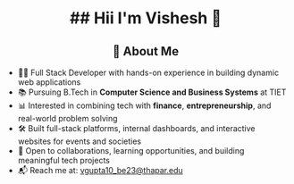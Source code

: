 <h1 align="center">## Hii I'm Vishesh 👋</h1>

<!--
**vishesh7124/vishesh7124** is a ✨ _special_ ✨ repository because its `README.md` (this file) appears on your GitHub profile.

Here are some ideas to get you started:

- 🔭 I’m currently working on ...
- 🌱 I’m currently learning ...
- 👯 I’m looking to collaborate on ...
- 🤔 I’m looking for help with ...
- 💬 Ask me about ...
- 📫 How to reach me: ...
- 😄 Pronouns: ...
- ⚡ Fun fact: ...
-->
<h2 align="center">🚀 About Me</h2>

-   👨‍💻 Full Stack Developer with hands-on experience in building dynamic web applications
-   📚 Pursuing B.Tech in **Computer Science and Business Systems** at TIET
-   📊 Interested in combining tech with **finance**, **entrepreneurship**, and real-world problem solving
-   🛠️ Built full-stack platforms, internal dashboards, and interactive websites for events and societies
-   🤝 Open to collaborations, learning opportunities, and building meaningful tech projects
-   📬 Reach me at: vgupta10_be23@thapar.edu

